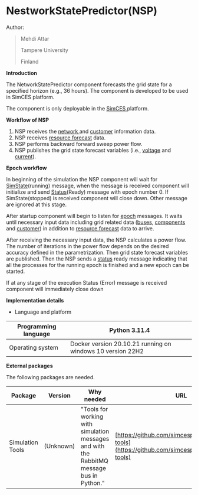 # NestworkStatePredictor(NSP)

Author:

> Mehdi Attar
>
> Tampere University
>
> Finland

**Introduction**

The NetworkStatePredictor component forecasts the grid state for a specified horizon (e.g., 36 hours). The component is developed to be used in SimCES platform.

The component is only deployable in the [SimCES ](https://simcesplatform.github.io/)platform.

**Workflow of NSP**

1. NSP receives the [network ](https://simcesplatform.github.io/energy_msg-init-nis-networkbusinfo/)and [customer](https://simcesplatform.github.io/energy_msg-init-cis-customerinfo/) information data.
2. NSP receives [resource forecast](https://simcesplatform.github.io/energy_msg-resourceforecaststate-power/) data.
3. NSP performs backward forward sweep power flow.
4. NSP publishes the grid state forecast variables (i.e., [voltage](https://simcesplatform.github.io/energy_msg-networkforecaststate-voltage/) and [current](https://simcesplatform.github.io/energy_msg-networkforecaststate-current/)).

**Epoch workflow**

In beginning of the simulation the NSP component will wait for [SimState](https://simcesplatform.github.io/core_msg-simstate/)(running) message, when the message is received component will initialize and send [Status](https://simcesplatform.github.io/core_msg-status/)(Ready) message with epoch number 0. If SimState(stopped) is received component will close down. Other message are ignored at this stage.

After startup component will begin to listen for [epoch](https://simcesplatform.github.io/core_msg-epoch/) messages. It waits until necessary input data including grid related data ([buses](https://simcesplatform.github.io/energy_msg-init-nis-networkbusinfo/), [components](https://simcesplatform.github.io/energy_msg-init-nis-networkcomponentinfo/) and [customer](https://simcesplatform.github.io/energy_msg-init-cis-customerinfo/)) in addition to [resource forecast](https://simcesplatform.github.io/energy_msg-resourceforecaststate-power/) data to arrive.

After receiving the necessary input data, the NSP calculates a power flow. The number of iterations in the power flow depends on the desired accuracy defined in the parametrization. Then grid state forecast variables are published. Then the NSP sends a [status](https://simcesplatform.github.io/core_msg-status/) ready message indicating that all the processes for the running epoch is finished and a new epoch can be started.

If at any stage of the execution Status (Error) message is received component will immediately close down

**Implementation details**

* Language and platform

| Programming language | Python 3.11.4                                             |
| -------------------- | ---------------------------------------------------------- |
| Operating system     | Docker version 20.10.21 running on windows 10 version 22H2 |

**External packages**

The following packages are needed.

| Package          | Version   | Why needed                                                                                | URL                                                                                                   |
| ---------------- | --------- | ----------------------------------------------------------------------------------------- | ----------------------------------------------------------------------------------------------------- |
| Simulation Tools | (Unknown) | "Tools for working with simulation messages and with the RabbitMQ message bus in Python." | [https://github.com/simcesplatform/simulation-tools](https://github.com/simcesplatform/simulation-tools) |
